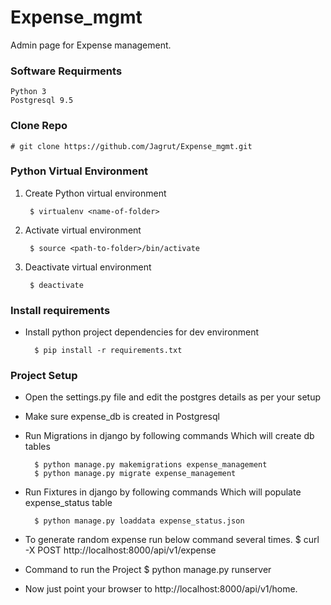 # Expense_mgmt
Admin page for Expense management.

### Software Requirments

    Python 3
    Postgresql 9.5


### Clone Repo

    # git clone https://github.com/Jagrut/Expense_mgmt.git


### Python Virtual Environment

1. Create Python virtual environment

        $ virtualenv <name-of-folder>

2. Activate virtual environment

        $ source <path-to-folder>/bin/activate

3. Deactivate virtual environment

        $ deactivate


### Install requirements

* Install python project dependencies for dev environment


        $ pip install -r requirements.txt

### Project Setup
* Open the settings.py file and edit the postgres details as per your setup
* Make sure expense_db is created in Postgresql
* Run Migrations in django by following commands Which will create db tables

        $ python manage.py makemigrations expense_management
        $ python manage.py migrate expense_management

* Run Fixtures in django by following commands Which will populate expense_status table

        $ python manage.py loaddata expense_status.json

* To generate random expense run below command several times.
        $ curl -X POST http://localhost:8000/api/v1/expense

* Command to run the Project
        $ python manage.py runserver

* Now just point your browser to http://localhost:8000/api/v1/home.
